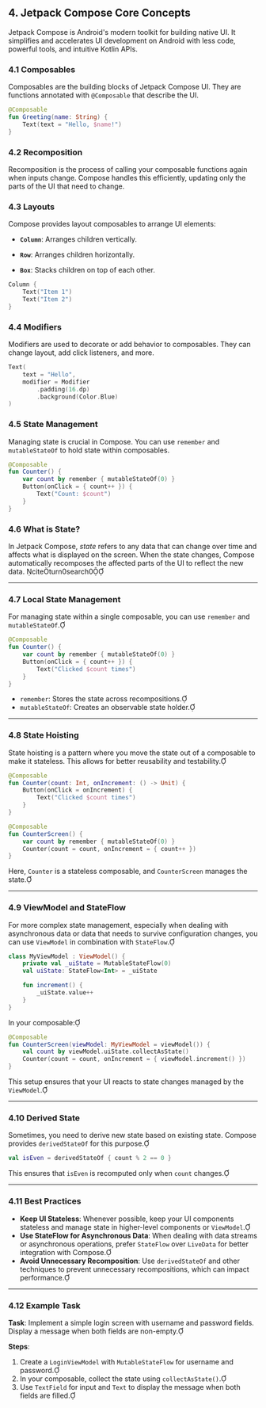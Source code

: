 ## 4. Jetpack Compose Core Concepts

Jetpack Compose is Android's modern toolkit for building native UI. It simplifies and accelerates UI development on Android with less code, powerful tools, and intuitive Kotlin APIs.

### 4.1 Composables

Composables are the building blocks of Jetpack Compose UI. They are functions annotated with `@Composable` that describe the UI.


```kotlin
@Composable
fun Greeting(name: String) {
    Text(text = "Hello, $name!")
}
```


### 4.2 Recomposition

Recomposition is the process of calling your composable functions again when inputs change. Compose handles this efficiently, updating only the parts of the UI that need to change.

### 4.3 Layouts

Compose provides layout composables to arrange UI elements:

- **`Column`**: Arranges children vertically.

- **`Row`**: Arranges children horizontally.

- **`Box`**: Stacks children on top of each other.


```kotlin
Column {
    Text("Item 1")
    Text("Item 2")
}
```


### 4.4 Modifiers

Modifiers are used to decorate or add behavior to composables. They can change layout, add click listeners, and more.


```kotlin
Text(
    text = "Hello",
    modifier = Modifier
        .padding(16.dp)
        .background(Color.Blue)
)
```


### 4.5 State Management

Managing state is crucial in Compose. You can use `remember` and `mutableStateOf` to hold state within composables.


```kotlin
@Composable
fun Counter() {
    var count by remember { mutableStateOf(0) }
    Button(onClick = { count++ }) {
        Text("Count: $count")
    }
}
```

### 4.6 What is State?

In Jetpack Compose, *state* refers to any data that can change over time and affects what is displayed on the screen. When the state changes, Compose automatically recomposes the affected parts of the UI to reflect the new data. citeturn0search0

---

### 4.7 Local State Management

For managing state within a single composable, you can use `remember` and `mutableStateOf`.

```kotlin
@Composable
fun Counter() {
    var count by remember { mutableStateOf(0) }
    Button(onClick = { count++ }) {
        Text("Clicked $count times")
    }
}
```

- `remember`: Stores the state across recompositions.
- `mutableStateOf`: Creates an observable state holder.

---

### 4.8 State Hoisting

State hoisting is a pattern where you move the state out of a composable to make it stateless. This allows for better reusability and testability.

```kotlin
@Composable
fun Counter(count: Int, onIncrement: () -> Unit) {
    Button(onClick = onIncrement) {
        Text("Clicked $count times")
    }
}

@Composable
fun CounterScreen() {
    var count by remember { mutableStateOf(0) }
    Counter(count = count, onIncrement = { count++ })
}
```


Here, `Counter` is a stateless composable, and `CounterScreen` manages the state.

---

### 4.9 ViewModel and StateFlow

For more complex state management, especially when dealing with asynchronous data or data that needs to survive configuration changes, you can use `ViewModel` in combination with `StateFlow`.

```kotlin
class MyViewModel : ViewModel() {
    private val _uiState = MutableStateFlow(0)
    val uiState: StateFlow<Int> = _uiState

    fun increment() {
        _uiState.value++
    }
}
```


In your composable:

```kotlin
@Composable
fun CounterScreen(viewModel: MyViewModel = viewModel()) {
    val count by viewModel.uiState.collectAsState()
    Counter(count = count, onIncrement = { viewModel.increment() })
}
```


This setup ensures that your UI reacts to state changes managed by the `ViewModel`.

---

### 4.10 Derived State

Sometimes, you need to derive new state based on existing state. Compose provides `derivedStateOf` for this purpose.

```kotlin
val isEven = derivedStateOf { count % 2 == 0 }
```


This ensures that `isEven` is recomputed only when `count` changes.

---

### 4.11 Best Practices

- **Keep UI Stateless**: Whenever possible, keep your UI components stateless and manage state in higher-level components or `ViewModel`.
- **Use StateFlow for Asynchronous Data**: When dealing with data streams or asynchronous operations, prefer `StateFlow` over `LiveData` for better integration with Compose.
- **Avoid Unnecessary Recomposition**: Use `derivedStateOf` and other techniques to prevent unnecessary recompositions, which can impact performance.

---

### 4.12 Example Task

**Task**: Implement a simple login screen with username and password fields. Display a message when both fields are non-empty.

**Steps**:

1. Create a `LoginViewModel` with `MutableStateFlow` for username and password.
2. In your composable, collect the state using `collectAsState()`.
3. Use `TextField` for input and `Text` to display the message when both fields are filled.
